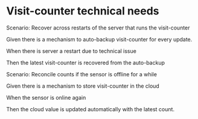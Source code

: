 # Visit-counter technical needs

Scenario: Recover across restarts of the server
that runs the visit-counter

  Given there is a mechanism to auto-backup visit-counter for every update.

  When there is server a restart due to technical issue

  Then the latest visit-counter is recovered from the auto-backup

Scenario: Reconcile counts if the sensor is offline for a while

  Given there is a mechanism to store visit-counter in the cloud

  When the sensor is online again

  Then the cloud value is updated automatically with the latest count.
